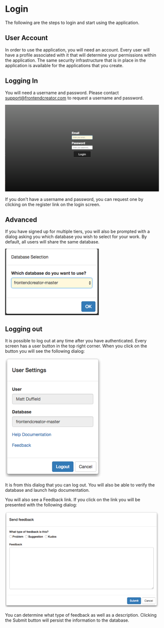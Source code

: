 # Login

The following are the steps to login and start using the application.

## User Account
In order to use the application, you will need an account. Every user will have a profile associated with it that will determine your permissions within the application. The same security infrastructure that is in place in the application is available for the applications that you create.

## Logging In
You will need a username and password. Please contact <support@frontendcreator.com> to request a username and password. 

![Login screen](../assets/images/login.png)

If you don't have a username and password, you can request one by clicking on the register link on the login screen.

## Advanced
If you have signed up for multiple tiers, you will also be prompted with a dialog asking you which database you wish to select for your work. By default, all users will share the same database. 

![Database selector](../assets/images/database-selector.png)

## Logging out

It is possible to log out at any time after you have authenticated. Every screen has a user button in the top right corner. When you click on the button you will see the following dialog:

![Logout dialog](../assets/images/user-settings-dialog.png)


It is from this dialog that you can log out. You will also be able to verify the database and launch help documentation.

You will also see a Feedback link. If you click on the link you will be presented with the following dialog:

![Feedback dialog](../assets/images/feedback-dialog.png)

You can determine what type of feedback as well as a description. Clicking the Submit button will persist the information to the database.
